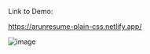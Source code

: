 Link to Demo:

https://arunresume-plain-css.netlify.app/


![image](https://user-images.githubusercontent.com/14010423/110236742-939a9680-7f5d-11eb-9679-20778b7a446a.png)
